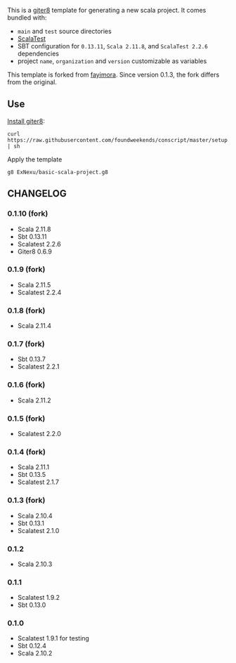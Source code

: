 This is a [giter8](https://github.com/n8han/giter8) template for generating a new scala project. It comes bundled with:

* `main` and `test` source directories
* [ScalaTest](http://www.scalatest.org/)
* SBT configuration for `0.13.11`, `Scala 2.11.8`, and `ScalaTest 2.2.6` dependencies
* project `name`, `organization` and `version` customizable as variables

This template is forked from [fayimora](https://github.com/fayimora/basic-scala-project.g8). Since version 0.1.3, the fork differs from the original.

## Use

[Install giter8](https://github.com/foundweekends/giter8#installation):
```
curl https://raw.githubusercontent.com/foundweekends/conscript/master/setup.sh | sh
```

Apply the template
```
g8 ExNexu/basic-scala-project.g8
```

## CHANGELOG

### 0.1.10 (fork)
* Scala 2.11.8
* Sbt 0.13.11
* Scalatest 2.2.6
* Giter8 0.6.9

### 0.1.9 (fork)
* Scala 2.11.5
* Scalatest 2.2.4

### 0.1.8 (fork)
* Scala 2.11.4

### 0.1.7 (fork)
* Sbt 0.13.7
* Scalatest 2.2.1

### 0.1.6 (fork)
* Scala 2.11.2

### 0.1.5 (fork)
* Scalatest 2.2.0

### 0.1.4 (fork)
* Scala 2.11.1
* Sbt 0.13.5
* Scalatest 2.1.7

### 0.1.3 (fork)
* Scala 2.10.4
* Sbt 0.13.1
* Scalatest 2.1.0

### 0.1.2
* Scala 2.10.3

### 0.1.1
* Scalatest 1.9.2
* Sbt 0.13.0

### 0.1.0
* Scalatest 1.9.1 for testing
* Sbt 0.12.4
* Scala 2.10.2

